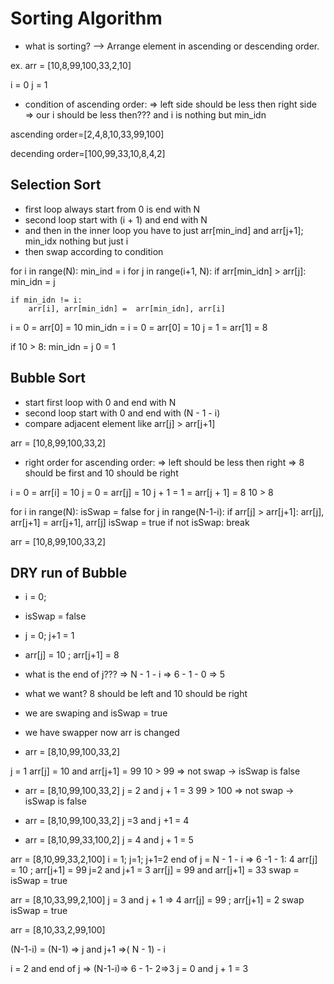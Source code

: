 # Sorting Algorithm

- what is sorting?
  --> Arrange element in ascending or descending order.

ex.
arr = [10,8,99,100,33,2,10]

i = 0
j = 1

- condition of ascending order:
  => left side should be less then right side
  => our i should be less then??? and i is nothing but min_idn

ascending order=[2,4,8,10,33,99,100]

decending order=[100,99,33,10,8,4,2]

## Selection Sort

- first loop always start from 0 is end with N
- second loop start with (i + 1) and end with N
- and then in the inner loop you have to just arr[min_ind] and arr[j+1]; min_idx nothing but just i
- then swap according to condition

for i in range(N):
min_ind = i
for j in range(i+1, N):
if arr[min_idn] > arr[j]:
min_idn = j

    if min_idn != i:
        arr[i], arr[min_idn] =  arr[min_idn], arr[i]

i = 0 = arr[0] = 10
min_idn = i = 0 = arr[0] = 10
j = 1 = arr[1] = 8

if 10 > 8:
min_idn = j
0 = 1

## Bubble Sort

- start first loop with 0 and end with N
- second loop start with 0 and end with (N - 1 - i)
- compare adjacent element like arr[j] > arr[j+1]

arr = [10,8,99,100,33,2]

- right order for ascending order:
  => left should be less then right
  => 8 should be first and 10 should be right

i = 0 = arr[i] = 10
j = 0 = arr[j] = 10
j + 1 = 1 = arr[j + 1] = 8
10 > 8

for i in range(N):
isSwap = false
for j in range(N-1-i):
if arr[j] > arr[j+1]:
arr[j], arr[j+1] = arr[j+1], arr[j]
isSwap = true
if not isSwap:
break

arr = [10,8,99,100,33,2]

## DRY run of Bubble

- i = 0;
- isSwap = false

- j = 0; j+1 = 1
- arr[j] = 10 ; arr[j+1] = 8
- what is the end of j??? => N - 1 - i => 6 - 1 - 0 => 5
- what we want? 8 should be left and 10 should be right
- we are swaping and isSwap = true
- we have swapper now arr is changed
- arr = [8,10,99,100,33,2]

j = 1
arr[j] = 10 and arr[j+1] = 99
10 > 99 => not swap -> isSwap is false

- arr = [8,10,99,100,33,2]
  j = 2 and j + 1 = 3
  99 > 100 => not swap -> isSwap is false

- arr = [8,10,99,100,33,2]
  j =3 and j +1 = 4
- arr = [8,10,99,33,100,2]
  j = 4 and j + 1 = 5

arr = [8,10,99,33,2,100]
i = 1; j=1; j+1=2
end of j = N - 1 - i => 6 -1 - 1: 4
arr[j] = 10 ; arr[j+1] = 99
j=2 and j+1 = 3
arr[j] = 99 and arr[j+1] = 33
swap = isSwap = true

arr = [8,10,33,99,2,100]
j = 3 and j + 1 => 4
arr[j] = 99 ; arr[j+1] = 2
swap isSwap = true

arr = [8,10,33,2,99,100]

(N-1-i) = (N-1) => j and j+1 =>( N - 1) - i

i = 2 and end of j => (N-1-i)=> 6 - 1- 2=>3
j = 0 and j + 1 = 3
